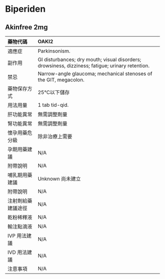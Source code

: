 # Biperiden

## Akinfree 2mg

| 藥物代碼           | OAKI2                                                                                            |
|:-------------------|:-------------------------------------------------------------------------------------------------|
| 適應症             | Parkinsonism.                                                                                    |
| 副作用             | GI disturbances; dry mouth; visual disorders; drowsiness, dizziness; fatigue; urinary retention. |
| 禁忌               | Narrow-angle glaucoma; mechanical stenoses of the GIT, megacolon.                                |
| 藥物保存方式       | 25℃以下儲存                                                                                      |
| 用法用量           | 1 tab tid-qid.                                                                                   |
| 肝功能異常         | 無需調整劑量                                                                                     |
| 腎功能異常         | 無需調整劑量                                                                                     |
| 懷孕用藥危分級     | 除非治療上需要                                                                                   |
| 孕期用藥建議       | N/A                                                                                              |
| 附帶說明           | N/A                                                                                              |
| 哺乳期用藥建議     | Unknown 尚未建立                                                                                 |
| 附帶說明           | N/A                                                                                              |
| 注射劑給藥建議途徑 | N/A                                                                                              |
| 乾粉稀釋液         | N/A                                                                                              |
| 輸注點滴液         | N/A                                                                                              |
| IVP 用法建議       | N/A                                                                                              |
| IVD 用法建議       | N/A                                                                                              |
| 注意事項           | N/A                                                                                              |

